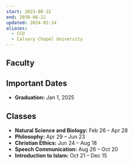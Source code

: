 ```yaml
---
start: 2023-08-22
end: 2030-08-22
updated: 2024-02-14
aliases:
  - CCU
  - Calvary Chapel University
---
```


## Faculty

## Important Dates

- **Graduation:** Jan 1, 2025

## Classes

- **Natural Science and Biology:** Feb 26 – Apr 28
- **Philosophy:** Apr 29 – Jun 23
- **Christian Ethics:** Jun 24 – Aug 18
- **Speech Communication:** Aug 26 – Oct 20
- **Introduction to Islam:** Oct 21 – Dec 15
